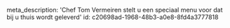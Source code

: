 meta_description: 'Chef Tom Vermeiren stelt u een speciaal menu voor dat bij u thuis wordt geleverd'
id: c20698ad-1968-48b3-a0e8-8fd4a3777818
